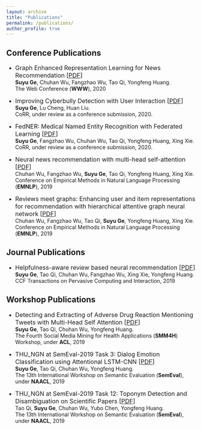 ```yaml
---
layout: archive
title: "Publications"
permalink: /publications/
author_profile: true
---
```


## Conference Publications

* <font size=3>Graph Enhanced Representation Learning for News Recommendation \[[PDF](https://arxiv.org/pdf/2003.14292.pdf)\] </font>  
**Suyu Ge**, Chuhan Wu, Fangzhao Wu, Tao Qi, Yongfeng Huang.  
The Web Conference (**WWW**), 2020

* <font size=3>Improving Cyberbully Detection with User Interaction \[[PDF]()\]</font>  
**Suyu Ge**, Lu Cheng, Huan Liu.  
CoRR, under review as a conference submission, 2020.  

* <font size=3>FedNER: Medical Named Entity Recognition with Federated Learning \[[PDF](https://arxiv.org/pdf/2003.09288.pdf)\]</font>  
**Suyu Ge**, Fangzhao Wu, Chuhan Wu, Tao Qi, Yongfeng   Huang, Xing Xie.  
CoRR, under review as a conference submission, 2020.  

* <font size=3>Neural news recommendation with multi-head self-attention \[[PDF](https://www.aclweb.org/anthology/D19-1671.pdf)\]</font>  
Chuhan Wu, Fangzhao Wu, **Suyu Ge**, Tao Qi, Yongfeng Huang, Xing Xie.  
Conference on Empirical Methods in Natural Language Processing (**EMNLP**), 2019  

* <font size=3>Reviews meet graphs: Enhancing user and item representations for recommendation with hierarchical attentive graph neural network \[[PDF](https://www.aclweb.org/anthology/D19-1494.pdf)\]</font>  
Chuhan Wu, Fangzhao Wu, Tao Qi, **Suyu Ge**, Yongfeng Huang, Xing Xie.  
Conference on Empirical Methods in Natural Language Processing (**EMNLP**), 2019  

## Journal Publications

* <font size=3>Helpfulness-aware review based neural recommendation \[[PDF](https://link.springer.com/article/10.1007/s42486-019-00023-0)\]</font>  
**Suyu Ge**, Tao Qi, Chuhan Wu, Fangzhao Wu, Xing Xie, Yongfeng Huang.  
CCF Transactions on Pervasive Computing and Interaction, 2019  

## Workshop Publications

* <font size=3>Detecting and Extracting of Adverse Drug Reaction Mentioning Tweets with Multi-Head Self Attention \[[PDF](https://www.aclweb.org/anthology/W19-3214.pdf)\]</font>  
**Suyu Ge**, Tao Qi, Chuhan Wu, Yongfeng Huang.  
The Fourth Social Media Mining for Health Applications (**SMM4H**) Workshop, under **ACL**, 2019  

* <font size=3>THU_NGN at SemEval-2019 Task 3: Dialog Emotion Classification using Attentional LSTM-CNN \[[PDF](https://www.aclweb.org/anthology/S19-2059.pdf)\]</font>  
**Suyu Ge**, Tao Qi, Chuhan Wu, Yongfeng Huang.  
The 13th International Workshop on Semantic Evaluation (**SemEval**), under **NAACL**, 2019  

* <font size=3>THU_NGN at SemEval-2019 Task 12: Toponym Detection and Disambiguation on Scientific Papers \[[PDF](https://www.aclweb.org/anthology/S19-2229.pdf)\]</font>  
Tao Qi, **Suyu Ge**, Chuhan Wu, Yubo Chen, Yongfeng Huang.  
The 13th International Workshop on Semantic Evaluation (**SemEval**), under **NAACL**, 2019  
